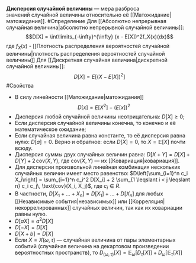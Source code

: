 **Дисперсия случайной величины** — мера разброса значений случайной величины относительно её [[Матожидание|матожидания]].
#Определение 
Для  [[Абсолютно непрерывная случайная величина|абсолютно непрерывной случайной величины]]:
$$D[X] = \int\limits_{-\infty}^{\infty} (x - E[X])^2f_X(x)(dx)$$
где $f_X(x)$ - [[Плотность распределения вероятностей случайной величины|плотность распределения вероятностей случайной величины]]
Для [[Дискретная случайная величина|дискретной случайной величины]]:
$$D[X] = E[(X-E[X])^2]$$
#Свойства 
* В силу линейности [[Матожидание|матожидания]]
$$D[x]=E[X^2]-(E[x])^2$$
* Дисперсия любой случайной величины неотрицательна: $D[X] \geqslant 0;$
* Если дисперсия случайной величины конечна, то конечно и её математическое ожидание;
* Если случайная величина равна константе, то её дисперсия равна нулю: $D[a] = 0.$ Верно и обратное: если $D[X]=0,$ то $X = \mathbb{E}[X]$ почти всюду.
* Дисперсия суммы двух случайных величин равна:
	 $D[X + Y] = D[X] + D[Y] + 2\,\text{cov}(X, Y)$, где $\text{cov}(X, Y)$ — их [[Ковариация|ковариация]].
* Для дисперсии произвольной линейная комбинация нескольких случайных величин имеет место равенство:
	$D\left[\sum_{i=1}^n c_i X_i\right] = \sum_{i=1}^n c_i^2 D[X_i] + 2 \sum_{1 \leqslant i < j \leqslant n} c_i c_j\, \text{cov}(X_i, X_j)$, где $c_i \in R$.
* В частности, $D[X_1 + \ldots + X_n] = D[X_1] + \ldots + D[X_n]$ для любых [[Независимые события|независимых]] или [[Корреляция|некоррелированных]] случайных величин, так как их ковариации равны нулю.
* $D\left[aX\right] = a^2D[X]$
* $D\left[-X\right] = D[X]$
* $D\left[X+b\right] = D[X]$
* Если $X = X(\omega, \tau)$ — случайная величина от пары элементарных событий (случайная величина на декартовом произведении вероятностных пространств), то
	$D_{(\omega,\tau)}[X] = \mathbb{E}_{\omega}[D_{\tau}[X]] + D_{\omega}[\mathbb{E}_{\tau}[X]]$